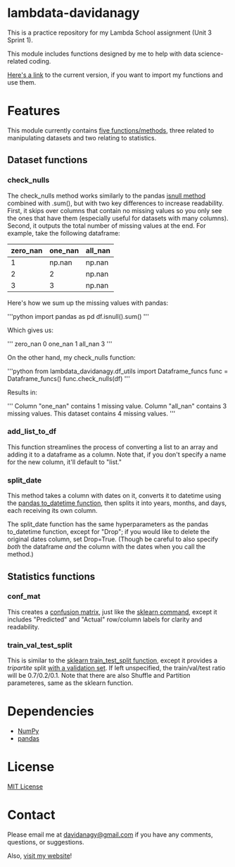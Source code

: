 # lambdata-davidanagy

This is a practice repository for my Lambda School assignment (Unit 3 Sprint 1).

This module includes functions designed by me to help with data science-related coding.

[Here's a link](https://test.pypi.org/project/lambdata-davidanagy/0.1.5/) to the current version, if you want to import my functions and use them.

# Features

This module currently contains [five functions/methods](https://github.com/davidanagy/lambdata-davidanagy/blob/master/lambdata_davidanagy/df_utils.py), three related to manipulating datasets and two relating to statistics.

## Dataset functions

### check_nulls

The check_nulls method works similarly to the pandas [isnull method](https://pandas.pydata.org/pandas-docs/stable/reference/api/pandas.isnull.html) combined with .sum(), but with two key differences to increase readability. First, it skips over columns that contain no missing values so you only see the ones that have them (especially useful for datasets with many columns). Second, it outputs the total number of missing values at the end. For example, take the following dataframe:

zero_nan | one_nan | all_nan
--- | --- | ---
1 | np.nan | np.nan
2 | 2 | np.nan
3 | 3 | np.nan

Here's how we sum up the missing values with pandas:

'''python
import pandas as pd
df.isnull().sum()
'''

Which gives us:

'''
zero_nan    0
one_nan     1
all_nan     3
'''

On the other hand, my check_nulls function:

'''python
from lambdata_davidanagy.df_utils import Dataframe_funcs
func = Dataframe_funcs()
func.check_nulls(df)
'''

Results in:

'''
Column "one_nan" contains 1 missing value.
Column "all_nan" contains 3 missing values.
This dataset contains 4 missing values.
'''

### add_list_to_df

This function streamlines the process of converting a list to an array and adding it to a dataframe as a column. Note that, if you don't specify a name for the new column, it'll default to "list."

### split_date

This method takes a column with dates on it, converts it to datetime using the [pandas to_datetime function](https://pandas.pydata.org/pandas-docs/stable/reference/api/pandas.to_datetime.html), then splits it into years, months, and days, each receiving its own column.

The split_date function has the same hyperparameters as the pandas to_datetime function, except for "Drop"; if you would like to delete the original dates column, set Drop=True. (Though be careful to also specify *both* the dataframe *and* the column with the dates when you call the method.)

## Statistics functions

### conf_mat

This creates a [confusion matrix](https://en.wikipedia.org/wiki/Confusion_matrix), just like the [sklearn command](https://scikit-learn.org/stable/modules/generated/sklearn.metrics.confusion_matrix.html), except it includes "Predicted" and "Actual" row/column labels for clarity and readability.

### train_val_test_split

This is similar to the [sklearn train_test_split function](https://scikit-learn.org/stable/modules/generated/sklearn.model_selection.train_test_split.html), except it provides a *tripartite* split [with a validation set](https://en.wikipedia.org/wiki/Training,_validation,_and_test_sets#Validation_dataset). If left unspecified, the train/val/test ratio will be 0.7/0.2/0.1. Note that there are also Shuffle and Partition parameteres, same as the sklearn function.

# Dependencies

* [NumPy](https://numpy.org/)
* [pandas](https://pandas.pydata.org/)

# License

[MIT License](https://github.com/davidanagy/lambdata-davidanagy/blob/master/LICENSE)

# Contact

Please email me at [davidanagy@gmail.com](mailto:davidanagy@gmail.com) if you have any comments, questions, or suggestions.

Also, [visit my website](https://davidanagy.github.io/)!